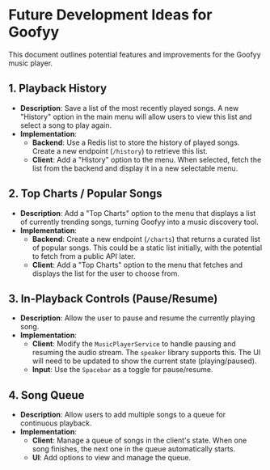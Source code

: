 # Future Development Ideas for Goofyy

This document outlines potential features and improvements for the Goofyy music player.

## 1. Playback History

-   **Description**: Save a list of the most recently played songs. A new "History" option in the main menu will allow users to view this list and select a song to play again.
-   **Implementation**: 
    -   **Backend**: Use a Redis list to store the history of played songs. Create a new endpoint (`/history`) to retrieve this list.
    -   **Client**: Add a "History" option to the menu. When selected, fetch the list from the backend and display it in a new selectable menu.

## 2. Top Charts / Popular Songs

-   **Description**: Add a "Top Charts" option to the menu that displays a list of currently trending songs, turning Goofyy into a music discovery tool.
-   **Implementation**:
    -   **Backend**: Create a new endpoint (`/charts`) that returns a curated list of popular songs. This could be a static list initially, with the potential to fetch from a public API later.
    -   **Client**: Add a "Top Charts" option to the menu that fetches and displays the list for the user to choose from.

## 3. In-Playback Controls (Pause/Resume)

-   **Description**: Allow the user to pause and resume the currently playing song.
-   **Implementation**:
    -   **Client**: Modify the `MusicPlayerService` to handle pausing and resuming the audio stream. The `speaker` library supports this. The UI will need to be updated to show the current state (playing/paused).
    -   **Input**: Use the `Spacebar` as a toggle for pause/resume.

## 4. Song Queue

-   **Description**: Allow users to add multiple songs to a queue for continuous playback.
-   **Implementation**:
    -   **Client**: Manage a queue of songs in the client's state. When one song finishes, the next one in the queue automatically starts.
    -   **UI**: Add options to view and manage the queue.
